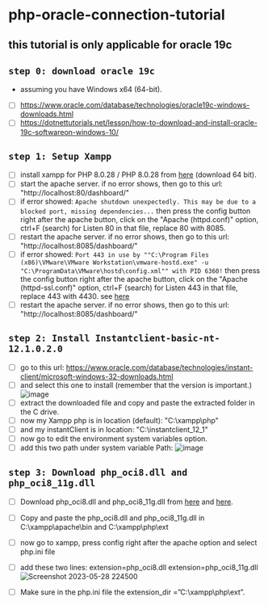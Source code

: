 # php-oracle-connection-tutorial
## this tutorial is only applicable for oracle 19c

## ``step 0: download oracle 19c``
- assuming you have Windows x64 (64-bit).
- [ ] https://www.oracle.com/database/technologies/oracle19c-windows-downloads.html
- [ ] https://dotnettutorials.net/lesson/how-to-download-and-install-oracle-19c-softwareon-windows-10/

## ``step 1: Setup Xampp``

- [ ] install xampp for PHP 8.0.28 / PHP 8.0.28 from [here](https://www.apachefriends.org/download.html) (download 64 bit).
- [ ] start the apache server. if no error shows, then go to this url: "http://localhost:80/dashboard/"
- [ ] if error showed: ``Apache shutdown unexpectedly. This may be due to a blocked port, missing dependencies...`` then press the config button right after the apache button, click on the "Apache (httpd.conf)" option, ctrl+F (search) for Listen 80 in that file, replace 80 with 8085. 
- [ ] restart the apache server. if no error shows, then go to this url: "http://localhost:8085/dashboard/"
- [ ] if error showed: ``Port 443 in use by ""C:\Program Files (x86)\VMware\VMware Workstation\vmware-hostd.exe" -u "C:\ProgramData\VMware\hostd\config.xml"" with PID 6360!`` then press the config button right after the apache button, click on the "Apache (httpd-ssl.conf)" option, ctrl+F (search) for Listen 443 in that file, replace 443 with 4430. see [here](https://stackoverflow.com/questions/21182512/how-to-stop-vmware-port-error-of-443-on-xampp-control-panel-v3-2-1)
- [ ] restart the apache server. if no error shows, then go to this url: "http://localhost:8085/dashboard/"

## ``step 2: Install Instantclient-basic-nt-12.1.0.2.0``

- [ ] go to this url: https://www.oracle.com/database/technologies/instant-client/microsoft-windows-32-downloads.html
- [ ] and select this one to install (remember that the version is important.)
![image](https://github.com/Geek-a-Byte/php-oracle-connection-tutorial/assets/59027621/b5de9dcb-4d8c-404e-93f5-f7709f0b8739)
- [ ] extract the downloaded file and copy and paste the extracted folder in the C drive. 
- [ ] now my Xampp php is in location (default): "C:\xampp\php"
- [ ] and my instantClient is in location: "C:\instantclient_12_1"
- [ ] now go to edit the environment system variables option.
- [ ] add this two path under system variable Path:
 ![image](https://github.com/Geek-a-Byte/php-oracle-connection-tutorial/assets/59027621/4d6c414a-7d20-4b83-92a0-41150160ec87)

## ``step 3: Download php_oci8.dll and php_oci8_11g.dll``

- [ ] Download php_oci8.dll and php_oci8_11g.dll from [here](https://www.dll-files.com/php_oci8.dll.html) and [here](https://www.dll-files.com/php_oci8_11g.dll.html).
- [ ] Copy and paste the php_oci8.dll and php_oci8_11g.dll in C:\xampp\apache\bin and C:\xampp\php\ext
- [ ] now go to xampp, press config right after the apache option and select php.ini file
- [ ] add these two lines: extension=php_oci8.dll  extension=php_oci8_11g.dll
![Screenshot 2023-05-28 224500](https://github.com/Geek-a-Byte/php-oracle-connection-tutorial/assets/59027621/4d692fdc-08b5-42e9-ac6c-96ddb2229b96)
- [ ] Make sure in the php.ini file the extension_dir =”C:\xampp\php\ext”.

